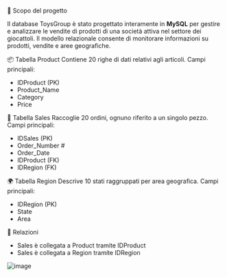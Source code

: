 🎯 Scopo del progetto

Il database ToysGroup è stato progettato interamente in **MySQL** per gestire e analizzare le vendite di prodotti di una società attiva nel settore dei giocattoli. Il modello relazionale consente di monitorare informazioni su prodotti, vendite e aree geografiche.

📦 Tabella Product
Contiene 20 righe di dati relativi agli articoli.
Campi principali:
- IDProduct (PK)
- Product_Name 
- Category 
- Price
  
🧾 Tabella Sales
Raccoglie 20 ordini, ognuno riferito a un singolo pezzo.
Campi principali:
- IDSales (PK)
- Order_Number #️
- Order_Date 
- IDProduct (FK)
- IDRegion (FK)
  
🌍 Tabella Region
Descrive 10 stati raggruppati per area geografica.
Campi principali:
- IDRegion (PK)
- State 
- Area
  
🔗 Relazioni
- Sales è collegata a Product tramite IDProduct
- Sales è collegata a Region tramite IDRegion


![image](https://github.com/user-attachments/assets/16e1d97b-bdf6-4d5d-a9d0-b00384922b12)

